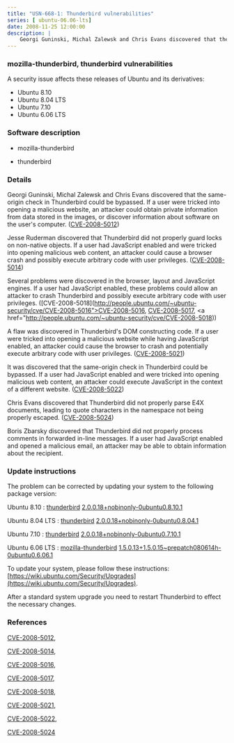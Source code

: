 ```yaml
---
title: "USN-668-1: Thunderbird vulnerabilities"
series: [ ubuntu-06.06-lts]
date: 2008-11-25 12:00:00
description: |
    Georgi Guninski, Michal Zalewsk and Chris Evans discovered that the same-origin check in Thunderbird could be bypassed. If a user were tricked into opening a malicious website, an attacker could obtain private information from data stored in the images, or discover information about software on the user&#39;s computer. ([CVE-2008-5012](http://people.ubuntu.com/~ubuntu-security/cve/CVE-2008-5012))
--- 
```

 
### mozilla-thunderbird, thunderbird vulnerabilities

A security issue affects these releases of Ubuntu and its derivatives:

* Ubuntu 8.10
* Ubuntu 8.04 LTS
* Ubuntu 7.10
* Ubuntu 6.06 LTS

### Software description

* mozilla-thunderbird 

* thunderbird 

### Details

Georgi Guninski, Michal Zalewsk and Chris Evans discovered that the same-origin check in Thunderbird could be bypassed. If a user were tricked into opening a malicious website, an attacker could obtain private information from data stored in the images, or discover information about software on the user&#39;s computer. ([CVE-2008-5012](http://people.ubuntu.com/~ubuntu-security/cve/CVE-2008-5012))

Jesse Ruderman discovered that Thunderbird did not properly guard locks on non-native objects. If a user had JavaScript enabled and were tricked into opening malicious web content, an attacker could cause a browser crash and possibly execute arbitrary code with user privileges. ([CVE-2008-5014](http://people.ubuntu.com/~ubuntu-security/cve/CVE-2008-5014))

Several problems were discovered in the browser, layout and JavaScript engines. If a user had JavaScript enabled, these problems could allow an attacker to crash Thunderbird and possibly execute arbitrary code with user privileges. ([CVE-2008-5018](http://people.ubuntu.com/~ubuntu-security/cve/CVE-2008-5016">CVE-2008-5016</a>, <a href="http://people.ubuntu.com/~ubuntu-security/cve/CVE-2008-5017">CVE-2008-5017</a>, <a href="http://people.ubuntu.com/~ubuntu-security/cve/CVE-2008-5018))

A flaw was discovered in Thunderbird&#39;s DOM constructing code. If a user were tricked into opening a malicious website while having JavaScript enabled, an attacker could cause the browser to crash and potentially execute arbitrary code with user privileges. ([CVE-2008-5021](http://people.ubuntu.com/~ubuntu-security/cve/CVE-2008-5021))

It was discovered that the same-origin check in Thunderbird could be bypassed. If a user had JavaScript enabled and were tricked into opening malicious web content, an attacker could execute JavaScript in the context of a different website. ([CVE-2008-5022](http://people.ubuntu.com/~ubuntu-security/cve/CVE-2008-5022))

Chris Evans discovered that Thunderbird did not properly parse E4X documents, leading to quote characters in the namespace not being properly escaped. ([CVE-2008-5024](http://people.ubuntu.com/~ubuntu-security/cve/CVE-2008-5024))

Boris Zbarsky discovered that Thunderbird did not properly process comments in forwarded in-line messages. If a user had JavaScript enabled and opened a malicious email, an attacker may be able to obtain information about the recipient. 

### Update instructions

The problem can be corrected by updating your system to the following package version:

Ubuntu 8.10
 : [thunderbird](https://launchpad.net/ubuntu/+source/thunderbird) <span> [2.0.0.18+nobinonly-0ubuntu0.8.10.1](https://launchpad.net/ubuntu/+source/thunderbird/2.0.0.18+nobinonly-0ubuntu0.8.10.1) </span> 

Ubuntu 8.04 LTS
 : [thunderbird](https://launchpad.net/ubuntu/+source/thunderbird) <span> [2.0.0.18+nobinonly-0ubuntu0.8.04.1](https://launchpad.net/ubuntu/+source/thunderbird/2.0.0.18+nobinonly-0ubuntu0.8.04.1) </span> 

Ubuntu 7.10
 : [thunderbird](https://launchpad.net/ubuntu/+source/thunderbird) <span> [2.0.0.18+nobinonly-0ubuntu0.7.10.1](https://launchpad.net/ubuntu/+source/thunderbird/2.0.0.18+nobinonly-0ubuntu0.7.10.1) </span> 

Ubuntu 6.06 LTS
 : [mozilla-thunderbird](https://launchpad.net/ubuntu/+source/mozilla-thunderbird) <span> [1.5.0.13+1.5.0.15~prepatch080614h-0ubuntu0.6.06.1](https://launchpad.net/ubuntu/+source/mozilla-thunderbird/1.5.0.13+1.5.0.15~prepatch080614h-0ubuntu0.6.06.1) </span> 

To update your system, please follow these instructions: [https://wiki.ubuntu.com/Security/Upgrades](https://wiki.ubuntu.com/Security/Upgrades).

After a standard system upgrade you need to restart Thunderbird to effect the necessary changes. 

### References

 [CVE-2008-5012](http://people.ubuntu.com/~ubuntu-security/cve/CVE-2008-5012), 

 [CVE-2008-5014](http://people.ubuntu.com/~ubuntu-security/cve/CVE-2008-5014), 

 [CVE-2008-5016](http://people.ubuntu.com/~ubuntu-security/cve/CVE-2008-5016), 

 [CVE-2008-5017](http://people.ubuntu.com/~ubuntu-security/cve/CVE-2008-5017), 

 [CVE-2008-5018](http://people.ubuntu.com/~ubuntu-security/cve/CVE-2008-5018), 

 [CVE-2008-5021](http://people.ubuntu.com/~ubuntu-security/cve/CVE-2008-5021), 

 [CVE-2008-5022](http://people.ubuntu.com/~ubuntu-security/cve/CVE-2008-5022), 

 [CVE-2008-5024](http://people.ubuntu.com/~ubuntu-security/cve/CVE-2008-5024)
 
